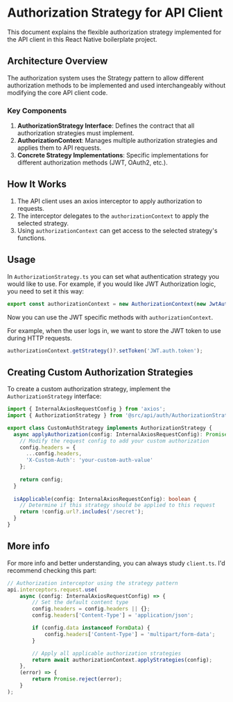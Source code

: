 # Authorization Strategy for API Client

This document explains the flexible authorization strategy implemented for the API client in this React Native boilerplate project.

## Architecture Overview

The authorization system uses the Strategy pattern to allow different authorization methods to be implemented and used interchangeably without modifying the core API client code.

### Key Components

1. **AuthorizationStrategy Interface**: Defines the contract that all authorization strategies must implement.
2. **AuthorizationContext**: Manages multiple authorization strategies and applies them to API requests.
3. **Concrete Strategy Implementations**: Specific implementations for different authorization methods (JWT, OAuth2, etc.).

## How It Works

1. The API client uses an axios interceptor to apply authorization to requests.
2. The interceptor delegates to the `authorizationContext` to apply the selected strategy.
3. Using `authorizationContext` can get access to the selected strategy's functions.

## Usage

In `AuthorizationStrategy.ts` you can set what authentication strategy you would like to use. 
For example, if you would like JWT Authorization logic, you need to set it this way:

```typescript
export const authorizationContext = new AuthorizationContext(new JwtAuthStrategy());
```

Now you can use the JWT specific methods with `authorizationContext`.

For example, when the user logs in, we want to store the JWT token to use during HTTP requests.
```typescript
authorizationContext.getStrategy()?.setToken('JWT.auth.token');
```

## Creating Custom Authorization Strategies

To create a custom authorization strategy, implement the `AuthorizationStrategy` interface:

```typescript
import { InternalAxiosRequestConfig } from 'axios';
import { AuthorizationStrategy } from '@src/api/auth/AuthorizationStrategy';

export class CustomAuthStrategy implements AuthorizationStrategy {
  async applyAuthorization(config: InternalAxiosRequestConfig): Promise<InternalAxiosRequestConfig> {
    // Modify the request config to add your custom authorization
    config.headers = {
      ...config.headers,
      'X-Custom-Auth': 'your-custom-auth-value'
    };
    
    return config;
  }
  
  isApplicable(config: InternalAxiosRequestConfig): boolean {
    // Determine if this strategy should be applied to this request
    return !config.url?.includes('/secret');
  }
}
```
## More info
For more info and better understanding, you can always study `client.ts`.
I'd recommend checking this part:

```typescript
// Authorization interceptor using the strategy pattern
api.interceptors.request.use(
    async (config: InternalAxiosRequestConfig) => {
        // Set the default content type
        config.headers = config.headers || {};
        config.headers['Content-Type'] = 'application/json';

        if (config.data instanceof FormData) {
            config.headers['Content-Type'] = 'multipart/form-data';
        }

        // Apply all applicable authorization strategies
        return await authorizationContext.applyStrategies(config);
    },
    (error) => {
        return Promise.reject(error);
    }
);
```
